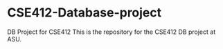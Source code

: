 # CSE412-Database-project
DB Project for CSE412
This is the repository for the CSE412 DB project at ASU.

